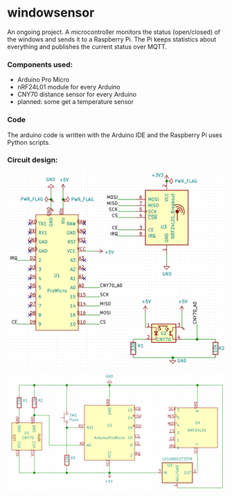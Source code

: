 # windowsensor
An ongoing project. A microcontroller monitors the status (open/closed) of the windows and sends it to a Raspberry Pi. The Pi keeps statistics about everything and publishes the current status over MQTT.

### Components used:
- Arduino Pro Micro
- nRF24L01 module for every Arduino
- CNY70 distance sensor for every Arduino
- planned: some get a temperature sensor

### Code
The arduino code is written with the Arduino IDE and the Raspberry Pi uses Python scripts.

### Circuit design:

![all components](windowsensor_circuit.png "all components")

![simplified view](full_circuit.png "simplified view")